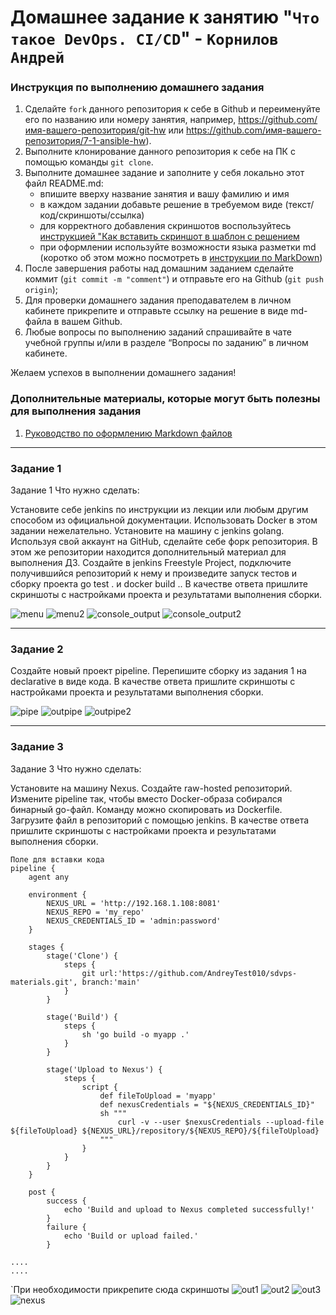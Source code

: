 # Домашнее задание к занятию "`Что такое DevOps. СI/СD`" - `Корнилов Андрей`


### Инструкция по выполнению домашнего задания

   1. Сделайте `fork` данного репозитория к себе в Github и переименуйте его по названию или номеру занятия, например, https://github.com/имя-вашего-репозитория/git-hw или  https://github.com/имя-вашего-репозитория/7-1-ansible-hw).
   2. Выполните клонирование данного репозитория к себе на ПК с помощью команды `git clone`.
   3. Выполните домашнее задание и заполните у себя локально этот файл README.md:
      - впишите вверху название занятия и вашу фамилию и имя
      - в каждом задании добавьте решение в требуемом виде (текст/код/скриншоты/ссылка)
      - для корректного добавления скриншотов воспользуйтесь [инструкцией "Как вставить скриншот в шаблон с решением](https://github.com/netology-code/sys-pattern-homework/blob/main/screen-instruction.md)
      - при оформлении используйте возможности языка разметки md (коротко об этом можно посмотреть в [инструкции  по MarkDown](https://github.com/netology-code/sys-pattern-homework/blob/main/md-instruction.md))
   4. После завершения работы над домашним заданием сделайте коммит (`git commit -m "comment"`) и отправьте его на Github (`git push origin`);
   5. Для проверки домашнего задания преподавателем в личном кабинете прикрепите и отправьте ссылку на решение в виде md-файла в вашем Github.
   6. Любые вопросы по выполнению заданий спрашивайте в чате учебной группы и/или в разделе “Вопросы по заданию” в личном кабинете.
   
Желаем успехов в выполнении домашнего задания!
   
### Дополнительные материалы, которые могут быть полезны для выполнения задания

1. [Руководство по оформлению Markdown файлов](https://gist.github.com/Jekins/2bf2d0638163f1294637#Code)

---

### Задание 1

Задание 1
Что нужно сделать:

Установите себе jenkins по инструкции из лекции или любым другим способом из официальной документации. Использовать Docker в этом задании нежелательно.
Установите на машину с jenkins golang.
Используя свой аккаунт на GitHub, сделайте себе форк репозитория. В этом же репозитории находится дополнительный материал для выполнения ДЗ.
Создайте в jenkins Freestyle Project, подключите получившийся репозиторий к нему и произведите запуск тестов и сборку проекта go test . и docker build ..
В качестве ответа пришлите скриншоты с настройками проекта и результатами выполнения сборки.



![menu](https://github.com/gtrksamara/sys-homework/blob/main/img/menu.jpg)
![menu2](https://github.com/gtrksamara/sys-homework/blob/main/img/menu2.jpg)
![console_output](https://github.com/gtrksamara/sys-homework/blob/main/img/console_output.jpg)
![console_output2](https://github.com/gtrksamara/sys-homework/blob/main/img/console-output2.jpg)


---

### Задание 2

Создайте новый проект pipeline.
Перепишите сборку из задания 1 на declarative в виде кода.
В качестве ответа пришлите скриншоты с настройками проекта и результатами выполнения сборки.



![pipe](https://github.com/gtrksamara/sys-homework/blob/main/img/pipe.jpg)
![outpipe](https://github.com/gtrksamara/sys-homework/blob/main/img/outpipe.jpg)
![outpipe2](https://github.com/gtrksamara/sys-homework/blob/main/img/outpipe2.jpg)


---

### Задание 3

Задание 3
Что нужно сделать:

Установите на машину Nexus.
Создайте raw-hosted репозиторий.
Измените pipeline так, чтобы вместо Docker-образа собирался бинарный go-файл. Команду можно скопировать из Dockerfile.
Загрузите файл в репозиторий с помощью jenkins.
В качестве ответа пришлите скриншоты с настройками проекта и результатами выполнения сборки.


```
Поле для вставки кода
pipeline {
    agent any

    environment {
        NEXUS_URL = 'http://192.168.1.108:8081' 
        NEXUS_REPO = 'my_repo' 
        NEXUS_CREDENTIALS_ID = 'admin:password' 
    }

    stages {
        stage('Clone') {
            steps {
                git url:'https://github.com/AndreyTest010/sdvps-materials.git', branch:'main'  
            }
        }

        stage('Build') {
            steps {
                sh 'go build -o myapp .' 
            }
        }

        stage('Upload to Nexus') {
            steps {
                script {
                    def fileToUpload = 'myapp'  
                    def nexusCredentials = "${NEXUS_CREDENTIALS_ID}"
                    sh """
                        curl -v --user $nexusCredentials --upload-file ${fileToUpload} ${NEXUS_URL}/repository/${NEXUS_REPO}/${fileToUpload}
                    """
                }
            }
        }
    }

    post {
        success {
            echo 'Build and upload to Nexus completed successfully!'
        }
        failure {
            echo 'Build or upload failed.'
        }
    
....
....
```

`При необходимости прикрепитe сюда скриншоты
![out1](https://github.com/gtrksamara/sys-homework/blob/main/img/out1.jpg)
![out2](https://github.com/gtrksamara/sys-homework/blob/main/img/out2.jpg)
![out3](https://github.com/gtrksamara/sys-homework/blob/main/img/out3.jpg)
![nexus](https://github.com/gtrksamara/sys-homework/blob/main/img/nexus.jpg)

